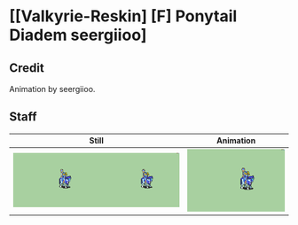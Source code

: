 # [\[Valkyrie-Reskin\] \[F\] Ponytail Diadem seergiioo]

## Credit

Animation by seergiioo.

## Staff

| Still | Animation |
| :---: | :-------: |
| ![Staff still](./Staff_000.png) | ![Staff animation](./Staff.gif) |
